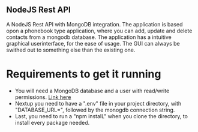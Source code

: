 ## NodeJS Rest API
A NodeJS Rest API with MongoDB integration.
The application is based opon a phonebook type application, where you can add, update and delete contacts from a mongodb database. The application has a intuitive graphical userinterface, for the ease of usage. The GUI can always be swithed out to something else than the existing one.

# Requirements to get it running
- You will need a MongoDB database and a user with read/write permissions. <a href="https://account.mongodb.com/account/login?n=%2Fv2&nextHash=%23org%2F5e5bd8f04f60464ee7454e95%2Fprojects">Link here</a>
- Nextup you need to have a ".env" file in your project directory, with "DATABASE_URL=", followed by the monogdb connection string.
- Last, you need to run a "npm instalL" when you clone the directory, to install every package needed.
